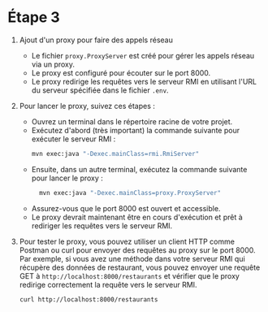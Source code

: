 # Étape 3

1. Ajout d'un proxy pour faire des appels réseau

    - Le fichier `proxy.ProxyServer` est créé pour gérer les appels réseau via un proxy.
    - Le proxy est configuré pour écouter sur le port 8000.
    - Le proxy redirige les requêtes vers le serveur RMI en utilisant l'URL du serveur spécifiée dans le fichier `.env`.

2. Pour lancer le proxy, suivez ces étapes :

    - Ouvrez un terminal dans le répertoire racine de votre projet.
    - Exécutez d'abord (très important) la commande suivante pour exécuter le serveur RMI :
      ```bash
      mvn exec:java "-Dexec.mainClass=rmi.RmiServer"
      ```
    - Ensuite, dans un autre terminal, exécutez la commande suivante pour lancer le proxy :
      ```bash
        mvn exec:java "-Dexec.mainClass=proxy.ProxyServer"
        ```
    - Assurez-vous que le port 8000 est ouvert et accessible.
    - Le proxy devrait maintenant être en cours d'exécution et prêt à rediriger les requêtes vers le serveur RMI.

3. Pour tester le proxy, vous pouvez utiliser un client HTTP comme Postman ou curl pour envoyer des requêtes au proxy sur le port 8000. Par exemple, si vous avez une méthode dans votre serveur RMI qui récupère des données de restaurant, vous pouvez envoyer une requête GET à `http://localhost:8000/restaurants` et vérifier que le proxy redirige correctement la requête vers le serveur RMI.
   ```bash
   curl http://localhost:8000/restaurants
   ```